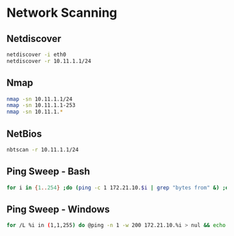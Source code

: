 # Network Scanning

## Netdiscover

```bash
netdiscover -i eth0
netdiscover -r 10.11.1.1/24
```

## Nmap

```bash
nmap -sn 10.11.1.1/24
nmap -sn 10.11.1.1-253
nmap -sn 10.11.1.*
```

## NetBios

```bash
nbtscan -r 10.11.1.1/24
```

## Ping Sweep - Bash

```bash
for i in {1..254} ;do (ping -c 1 172.21.10.$i | grep "bytes from" &) ;done
```

## Ping Sweep - Windows

```bash
for /L %i in (1,1,255) do @ping -n 1 -w 200 172.21.10.%i > nul && echo 192.168.1.%i is up.
```

